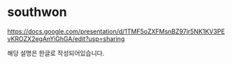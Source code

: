 # southwon


https://docs.google.com/presentation/d/1TMF5oZXFMsnBZ97ir5NK1KV3PEvKROZX2egAnYiGhGA/edit?usp=sharing

해당 설명은 한글로 작성되어있습니다.
